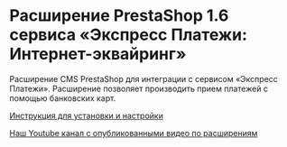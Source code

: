 ﻿# Расширение PrestaShop 1.6 сервиса «Экспресс Платежи: Интернет-эквайринг»
 Расширение CMS PrestaShop для интеграции с сервисом «Экспресс Платежи». Расширение позволяет производить прием платежей с помощью банковских карт.
 
 <a href="https://express-pay.by/extensions/prestashop-1-6/acquiring">Инструкция для установки и настройки</a>
  
 <a href="https://www.youtube.com/c/express-pay-by">Наш Youtube канал с опубликованными видео по расширениям</a>
